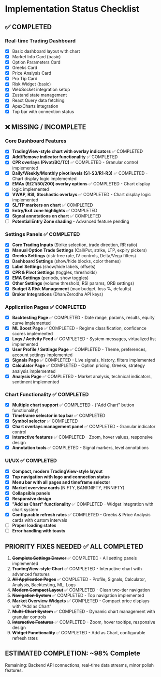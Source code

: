 # Implementation Status Checklist

## ✅ COMPLETED
### Real-time Trading Dashboard
- [x] Basic dashboard layout with chart
- [x] Market Info Card (basic)
- [x] Option Parameters Card
- [x] Greeks Card  
- [x] Price Analysis Card
- [x] Pro Tip Card
- [x] Risk Widget (basic)
- [x] WebSocket integration setup
- [x] Zustand state management
- [x] React Query data fetching
- [x] ApexCharts integration
- [x] Top bar with connection status

## ❌ MISSING / INCOMPLETE

### Core Dashboard Features  
- [x] **TradingView-style chart with overlay indicators** ✅ COMPLETED
- [x] **Add/Remove indicator functionality** ✅ COMPLETED  
- [x] **CPR overlays (Pivot/BC/TC)** ✅ COMPLETED - Granular control implemented
- [x] **Daily/Weekly/Monthly pivot levels (S1-S3/R1-R3)** ✅ COMPLETED - Chart display logic implemented
- [x] **EMAs (9/21/50/200) overlay options** ✅ COMPLETED - Chart display logic implemented
- [x] **VWAP, RSI, Stochastic overlays** ✅ COMPLETED - Chart display logic implemented
- [x] **SL/TP markers on chart** ✅ COMPLETED
- [x] **Entry/Exit zone highlights** ✅ COMPLETED
- [x] **Signal annotations on chart** ✅ COMPLETED
- [ ] **Potential Entry Zone shading** - Advanced feature pending

### Settings Panels ✅ COMPLETED
- [x] **Core Trading Inputs** (Strike selection, trade direction, RR ratio)
- [x] **Manual Option Trade Settings** (Call/Put, strike, LTP, expiry pickers)  
- [x] **Greeks Settings** (risk-free rate, IV controls, Delta/Vega filters)
- [x] **Dashboard Settings** (show/hide blocks, color themes)
- [x] **Label Settings** (show/hide labels, offsets)
- [x] **CPR & Pivot Settings** (toggles, thresholds)
- [x] **EMA Settings** (periods, show toggles)
- [x] **Other Settings** (volume threshold, RSI params, ORB settings)
- [x] **Budget & Risk Management** (max budget, loss %, defaults)
- [x] **Broker Integrations** (Dhan/Zerodha API keys)

### Application Pages ✅ COMPLETED
- [x] **Backtesting Page** ✅ COMPLETED - Date range, params, results, equity curve implemented  
- [x] **ML Boost Page** ✅ COMPLETED - Regime classification, confidence scores implemented
- [x] **Logs / Activity Feed** ✅ COMPLETED - System messages, virtualized list implemented
- [x] **User Profile / Settings Page** ✅ COMPLETED - Theme, preferences, account settings implemented
- [x] **Signals Page** ✅ COMPLETED - Live signals, history, filters implemented
- [x] **Calculator Page** ✅ COMPLETED - Option pricing, Greeks, strategy analysis implemented
- [x] **Analysis Page** ✅ COMPLETED - Market analysis, technical indicators, sentiment implemented

### Chart Functionality ✅ COMPLETED
- [x] **Multiple chart support** ✅ COMPLETED - ("Add Chart" button functionality)
- [x] **Timeframe selector in top bar** ✅ COMPLETED
- [x] **Symbol selector** ✅ COMPLETED 
- [x] **Chart overlays management panel** ✅ COMPLETED - Granular indicator control
- [x] **Interactive features** ✅ COMPLETED - Zoom, hover values, responsive design
- [x] **Annotation tools** ✅ COMPLETED - Signal markers, level annotations

### UI/UX ✅ COMPLETED  
- [x] **Compact, modern TradingView-style layout**
- [x] **Top navigation with logo and connection status**
- [x] **Menu bar with all pages and timeframe selector**
- [x] **Market overview cards** (NIFTY, BANKNIFTY, FINNIFTY)
- [x] **Collapsible panels**
- [x] **Responsive design**
- [x] **"Add as Chart" functionality** ✅ COMPLETED - Widget integration with chart system
- [x] **Configurable refresh rates** ✅ COMPLETED - Greeks & Price Analysis cards with custom intervals
- [ ] **Proper loading states**
- [ ] **Error handling with toasts**

## PRIORITY FIXES NEEDED ✅ ALL COMPLETED
1. ~~**Complete Settings Drawer**~~ ✅ COMPLETED - All setting panels implemented
2. ~~**TradingView-style Chart**~~ ✅ COMPLETED - Interactive chart with advanced features
3. ~~**All Application Pages**~~ ✅ COMPLETED - Profile, Signals, Calculator, Analysis, Backtesting, ML, Logs
4. ~~**Modern Compact Layout**~~ ✅ COMPLETED - Clean two-tier navigation
5. ~~**Navigation System**~~ ✅ COMPLETED - Top navigation implemented
6. ~~**Market Overview Widgets**~~ ✅ COMPLETED - Compact price displays with "Add as Chart"
7. ~~**Multi-Chart System**~~ ✅ COMPLETED - Dynamic chart management with granular controls
8. ~~**Interactive Features**~~ ✅ COMPLETED - Zoom, hover tooltips, responsive design
9. ~~**Widget Functionality**~~ ✅ COMPLETED - Add as Chart, configurable refresh rates

## ESTIMATED COMPLETION: ~98% Complete  
Remaining: Backend API connections, real-time data streams, minor polish features.